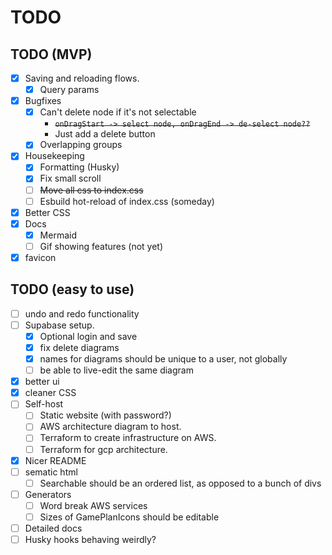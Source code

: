 # TODO

## TODO (MVP)

-   [x] Saving and reloading flows.
    -   [x] Query params
-   [x] Bugfixes
    -   [x] Can't delete node if it's not selectable
        -   ~~`onDragStart -> select node, onDragEnd -> de-select node??`~~
        -   Just add a delete button
    -   [x] Overlapping groups
-   [x] Housekeeping
    -   [x] Formatting (Husky)
    -   [x] Fix small scroll
    -   [ ] ~~Move all css to index.css~~
    -   [ ] Esbuild hot-reload of index.css (someday)
-   [x] Better CSS
-   [x] Docs
    -   [x] Mermaid
    -   [ ] Gif showing features (not yet)
-   [x] favicon

## TODO (easy to use)

-   [ ] undo and redo functionality
-   [ ] Supabase setup.
    -   [x] Optional login and save
    -   [x] fix delete diagrams
    -   [x] names for diagrams should be unique to a user, not globally
    -   [ ] be able to live-edit the same diagram
-   [x] better ui
-   [x] cleaner CSS
-   [ ] Self-host
    -   [ ] Static website (with password?)
    -   [ ] AWS architecture diagram to host.
    -   [ ] Terraform to create infrastructure on AWS.
    -   [ ] Terraform for gcp architecture.
-   [x] Nicer README
-   [ ] sematic html
    -   [ ] Searchable should be an ordered list, as opposed to a bunch of divs
-   [ ] Generators
    -   [ ] Word break AWS services
    -   [ ] Sizes of GamePlanIcons should be editable
-   [ ] Detailed docs
-   [ ] Husky hooks behaving weirdly?
